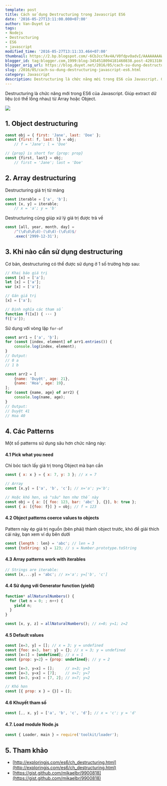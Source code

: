 ```yaml
---
template: post
title: Cách sử dụng Destructuring trong Javascript ES6
date: '2016-05-27T13:11:00.000+07:00'
author: Van-Duyet Le
tags:
- Nodejs
- Destructuring
- ES6
- javascript
modified_time: '2016-05-27T13:11:33.464+07:00'
thumbnail: https://2.bp.blogspot.com/-6CbJccfAv4A/V0fdpvOadvI/AAAAAAAAWEM/Z7TwERT_aAgcV-HfBQZfq-yXOCOBqomtQCK4B/s1600/es6-destructuring.png
blogger_id: tag:blogger.com,1999:blog-3454518094181460838.post-4201318662127059437
blogger_orig_url: https://blog.duyet.net/2016/05/cach-su-dung-destructuring-javascript-es6.html
slug: /2016/05/cach-su-dung-destructuring-javascript-es6.html
category: Javascript
description: Destructuring là chức năng mới trong ES6 của Javascript. Giúp extract dữ liệu (có thể lồng nhau) từ Array hoặc Object.
---
```


Destructuring là chức năng mới trong ES6 của Javascript. Giúp extract dữ liệu (có thể lồng nhau) từ Array hoặc Object.

![](https://2.bp.blogspot.com/-6CbJccfAv4A/V0fdpvOadvI/AAAAAAAAWEM/Z7TwERT_aAgcV-HfBQZfq-yXOCOBqomtQCK4B/s1600/es6-destructuring.png)

## 1. Object destructuring ##

```js
const obj = { first: 'Jane', last: 'Doe' };
const {first: f, last: l} = obj;
    // f = 'Jane'; l = 'Doe'

// {prop} is short for {prop: prop}
const {first, last} = obj;
    // first = 'Jane'; last = 'Doe'
```

## 2. Array destructuring ##
Destructuring giá trị từ mảng

```js
const iterable = ['a', 'b'];
const [x, y] = iterable;
    // x = 'a'; y = 'b'
```
Destructuring cũng giúp xử lý giá trị được trả về

```js
const [all, year, month, day] =
    /^(\d\d\d\d)-(\d\d)-(\d\d)$/
    .exec('2999-12-31');
```

## 3. Khi nào cần sử dụng destructuring ##
Cơ bản, destructuring có thể được sử dụng ở 1 số trường hợp sau:

```js
// Khai báo giá trị
const [x] = ['a'];
let [x] = ['a'];
var [x] = ['a'];

// Gán giá trị
[x] = ['a'];

// Định nghĩa các tham số
function f([x]) { ··· }
f(['a']);
```

Sử dụng với vòng lặp `for-of`

```js
const arr1 = ['a', 'b'];
for (const [index, element] of arr1.entries()) {
    console.log(index, element);
}
// Output:
// 0 a
// 1 b

const arr2 = [
    {name: 'Duyệt', age: 21},
    {name: 'Hoa', age: 19},
];
for (const {name, age} of arr2) {
    console.log(name, age);
}
// Output:
// Duyệt 41
// Hoa 40
```

## 4. Các Patterns  ##
Một số patterns sử dụng sâu hơn chức năng này:

#### 4.1 Pick what you need ####

Chỉ bóc tách lấy giá trị trong Object mà bạn cần

```js
const { x: x } = { x: 7, y: 3 }; // x = 7

// Array
const [x,y] = ['a', 'b', 'c']; // x='a'; y='b';

// Hoặc khó hơn, và "sâu" hơn như thế này
const obj = { a: [{ foo: 123, bar: 'abc' }, {}], b: true };
const { a: [{foo: f}] } = obj; // f = 123
```

#### 4.2 Object patterns coerce values to objects ####
Pattern này ép giá trị nguồn (bên phải) thành object trước, khó để giải thích cái này, bạn xem ví dụ bên dưới<br />

```js
const {length : len} = 'abc'; // len = 3
const {toString: s} = 123; // s = Number.prototype.toString
```

#### 4.3 Array patterns work with iterables ####

```js
// Strings are iterable:
const [x,...y] = 'abc'; // x='a'; y=['b', 'c']
```

#### 4.4 Sử dụng với Generator function (yield) ####

```js
function* allNaturalNumbers() {
  for (let n = 0; ; n++) {
    yield n;
  }
}

const [x, y, z] = allNaturalNumbers(); // x=0; y=1; z=2
```

#### 4.5 Default values ####

```js
const [x=3, y] = []; // x = 3; y = undefined
const {foo: x=3, bar: y} = {}; // x = 3; y = undefined
const [x=1] = [undefined]; // x = 1
const {prop: y=2} = {prop: undefined}; // y = 2

const [x=3, y=x] = [];     // x=3; y=3
const [x=3, y=x] = [7];    // x=7; y=7
const [x=3, y=x] = [7, 2]; // x=7; y=2

// Khó hơn 
const [{ prop: x } = {}] = [];
```

#### 4.6 Khuyết tham số ####

```js
const [,, x, y] = ['a', 'b', 'c', 'd']; // x = 'c'; y = 'd'
```

#### 4.7. Load module Node.js  ####

```js
const { Loader, main } = require('toolkit/loader');
```

## 5. Tham khảo  ##

- [http://exploringjs.com/es6/ch_destructuring.html](http://exploringjs.com/es6/ch_destructuring.html)
- [https://gist.github.com/mikaelbr/9900818](https://gist.github.com/mikaelbr/9900818)
